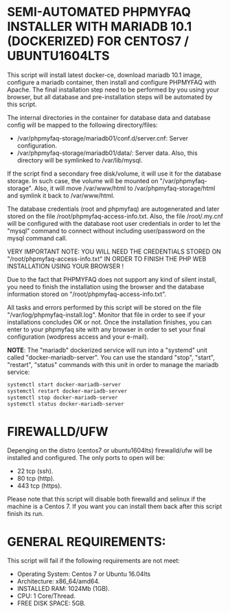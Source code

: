 # SEMI-AUTOMATED PHPMYFAQ INSTALLER WITH  MARIADB 10.1 (DOCKERIZED) FOR CENTOS7 / UBUNTU1604LTS

This script will install latest docker-ce, download mariadb 10.1 image, configure a mariadb container, then install and configure PHPMYFAQ with Apache. The final installation step need to be performed by you using your browser, but all database and pre-installation steps will be automated by this script.

The internal directories in the container for database data and database config will be mapped to the following directory/files:

- /var/phpmyfaq-storage/mariadb01/conf.d/server.cnf: Server configuration.
- /var/phpmyfaq-storage/mariadb01/data/: Server data. Also, this directory will be symlinked to /var/lib/mysql.

If the script find a secondary free disk/volume, it will use it for the database storage. In such case, the volume will be mounted on "/var/phpmyfaq-storage". Also, it will move /var/www/html to /var/phpmyfaq-storage/html and symlink it back to /var/www/html.

The database credentials (root and phpmyfaq) are autogenerated and later stored on the file /root/phpmyfaq-access-info.txt. Also, the file /root/.my.cnf will be configured with the database root user credentials in order to let the "mysql" command to connect without including user/password on the mysql command call.

VERY IMPORTANT NOTE: YOU WILL NEED THE CREDENTIALS STORED ON "/root/phpmyfaq-access-info.txt" IN ORDER TO FINISH THE PHP WEB INSTALLATION USING YOUR BROWSER !

Due to the fact that PHPMYFAQ does not support any kind of silent install, you need to finish the installation using the browser and the database information stored on "/root/phpmyfaq-access-info.txt".

All tasks and errors performed by this script will be stored on the file "/var/log/phpmyfaq-install.log". Monitor that file in order to see if your installations concludes OK or not. Once the installation finishes, you can enter to your phpmyfaq site with any browser in order to set your final configuration (wodpress access and your e-mail).

**NOTE**: The "mariadb" dockerized service will run into a "systemd" unit called "docker-mariadb-server". You can use the standard "stop", "start", "restart", "status" commands with this unit in order to manage the mariadb service:

```bash
systemctl start docker-mariadb-server
systemctl restart docker-mariadb-server
systemctl stop docker-mariadb-server
systemctl status docker-mariadb-server
```

# FIREWALLD/UFW

Depenging on the distro (centos7 or ubuntu1604lts) firewalld/ufw will be installed and configured. The only ports to open will be:

- 22 tcp (ssh).
- 80 tcp (http).
- 443 tcp (https).

Please note that this script will disable both firewalld and selinux if the machine is a Centos 7. If you want you can install them back after this script finish its run.

# GENERAL REQUIREMENTS:

This script will fail if the following requirements are not meet:

- Operating System: Centos 7 or Ubuntu 16.04lts
- Architecture: x86_64/amd64.
- INSTALLED RAM: 1024Mb (1GB).
- CPU: 1 Core/Thread.
- FREE DISK SPACE: 5GB.
